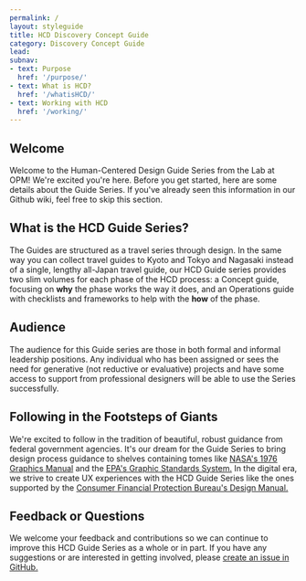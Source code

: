 ```yaml
---
permalink: /
layout: styleguide
title: HCD Discovery Concept Guide
category: Discovery Concept Guide
lead:
subnav:
- text: Purpose
  href: '/purpose/'
- text: What is HCD?
  href: '/whatisHCD/'
- text: Working with HCD
  href: '/working/'
---
```


## Welcome

Welcome to the Human-Centered Design Guide Series from the Lab at OPM! We're excited you're here. Before you get started, here are some details about the Guide Series. If you've already seen this information in our Github wiki, feel free to skip this section.

## What is the HCD Guide Series?

The Guides are structured as a travel series through design. In the same way you can collect travel guides to Kyoto and Tokyo and Nagasaki instead of a single, lengthy all-Japan travel guide, our HCD Guide series provides two slim volumes for each phase of the HCD process: a Concept guide, focusing on <b>why</b> the phase works the way it does, and an Operations guide with checklists and frameworks to help with the <b>how</b> of the phase.

## Audience

The audience for this Guide series are those in both formal and informal leadership positions. Any individual who has been assigned or sees the need for generative (not reductive or evaluative) projects and have some access to support from professional designers will be able to use the Series successfully.

## Following in the Footsteps of Giants

We're excited to follow in the tradition of beautiful, robust guidance from federal government agencies. It's our dream for the Guide Series to bring design process guidance to shelves containing tomes like <a href= "https://www.nasa.gov/sites/default/files/atoms/files/nasa_graphics_manual_nhb_1430-2_jan_1976.pdf">NASA's 1976 Graphics Manual</a> and the <a href= "https://standardsmanual.com/products/epa">EPA's Graphic Standards System.</a> In the digital era, we strive to create UX experiences with the HCD Guide Series like the ones supported by the <a href= "https://cfpb.github.io/design-manual/">Consumer Financial Protection Bureau's Design Manual.</a>

## Feedback or Questions

We welcome your feedback and contributions so we can continue to improve this HCD Guide Series as a whole or in part. If you have any suggestions or are interested in getting involved, please <a href= "https://github.com/The-Lab-at-OPM/HCD-Discovery-Concept-Guide/issues/new">create an issue in GitHub.</a>
